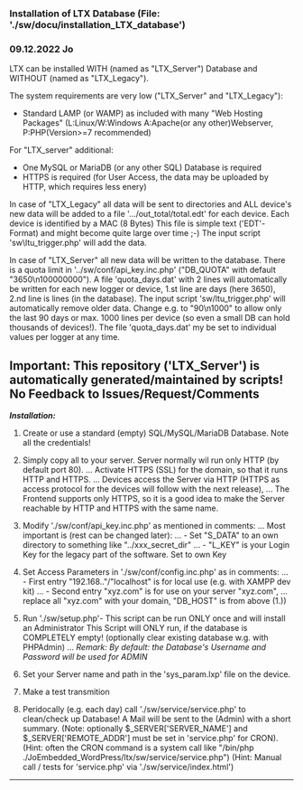 ### Installation of LTX Database (File: './sw/docu/installation_LTX_database') ###

### 09.12.2022 Jo ###

LTX can be installed WITH (named as "LTX_Server") Database and WITHOUT (named as "LTX_Legacy").

The system requirements are very low ("LTX_Server" and "LTX_Legacy"):
- Standard LAMP (or WAMP) as included with many "Web Hosting Packages" 
  (L:Linux/W:Windows A:Apache(or any other)Webserver, P:PHP(Version>=7 recommended)

For "LTX_server" additional:
- One MySQL or MariaDB (or any other SQL) Database is required
- HTTPS is required (for User Access, the data may be uploaded by HTTP, which requires less enery)

In case of "LTX_Legacy" all data will be sent to directories and ALL device's new data will
be added to a file '.../out_total/total.edt' for each device. Each device is identified by a MAC (8 Bytes)
This file is simple text ('EDT'-Format) and might become quite large over time ;-)
The input script 'sw\ltu_trigger.php' will add the data.

In case of "LTX_Server" all new data will be written to the database. There is a quota limit in
'../sw/conf/api_key.inc.php' ("DB_QUOTA" with default "3650\n100000000"). A file 'quota_days.dat' with 2 lines
will automatically be written for each new logger or device, 1.st line are days (here 3650), 2.nd line is lines (in the database).
The input script 'sw/ltu_trigger.php' will automatically remove older data.
Change e.g. to "90\n1000" to allow only the last 90 days or max. 1000 lines per device (so even a small DB can hold thousands of devices!).
The file 'quota_days.dat' my be set to individual values per logger at any time.

## Important: This repository ('LTX_Server') is automatically generated/maintained by scripts! No Feedback to Issues/Request/Comments ##


***Installation:*** 

 1. Create or use a standard (empty) SQL/MySQL/MariaDB Database. Note all the credentials!

 2. Simply copy all to your server. Server normally wil run only HTTP (by default port 80).
... Activate HTTPS (SSL) for the domain, so that it runs HTTP and HTTPS.
... Devices access the Server via HTTP (HTTPS as access protocol for the devices will follow with the next release),
... The Frontend supports only HTTPS, so it is a good idea to make the Server reachable by HTTP and HTTPS with the same name.

 3. Modify './sw/conf/api_key.inc.php' as mentioned in comments:
... Most important is (rest can be changed later):
... - Set "S_DATA" to an own directory to something like "../xxx_secret_dir"
... - "L_KEY" is your Login Key for the legacy part of the software. Set to own Key 

 4. Set Access Parameters in './sw/conf/config.inc.php' as in comments:
... - First entry "192.168.."/"localhost" is for local use (e.g. with XAMPP dev kit)
... - Second entry "xyz.com" is for use on your server "xyz.com", 
...   replace all "xyz.com" with your domain, "DB_HOST" is from above (1.))

 5. Run './sw/setup.php'- This script can be run ONLY once and will install an Administrator
    This Script will ONLY run, if the database is COMPLETELY empty! 
	(optionally clear existing database w.g. with PHPAdmin)
... _Remark: By default: the Database's Username and Password will be used for ADMIN_ 

 6. Set your Server name and path in the 'sys_param.lxp' file on the device. 

 7. Make a test transmition
 
 8. Peridocally (e.g. each day) call './sw/service/service.php' to clean/check up Database!
    A Mail will be sent to the (Admin) with a short summary.
	(Note: optionally $_SERVER['SERVER_NAME'] and $_SERVER['REMOTE_ADDR'] must be set in 'service.php' for CRON).
	(Hint: often the CRON command is a system call like "/bin/php ./JoEmbedded_WordPress/ltx/sw/service/service.php")
    (Hint: Manual call / tests for 'service.php' via './sw/service/index.html')
	
***


